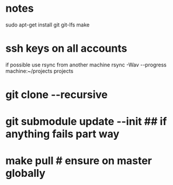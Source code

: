 # notes

sudo apt-get install git git-lfs make
# ssh keys on all accounts

if possible use rsync from another machine
rsync -Wav --progress machine:~/projects projects


# git clone --recursive
# git submodule update --init ## if anything fails part way
# make pull  # ensure on master globally
